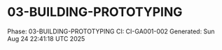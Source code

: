 # 03-BUILDING-PROTOTYPING
Phase: 03-BUILDING-PROTOTYPING
CI: CI-GA001-002
Generated: Sun Aug 24 22:41:18 UTC 2025
